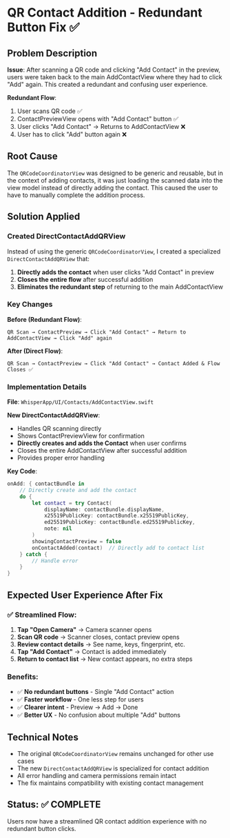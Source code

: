 # QR Contact Addition - Redundant Button Fix ✅

## Problem Description
**Issue**: After scanning a QR code and clicking "Add Contact" in the preview, users were taken back to the main AddContactView where they had to click "Add" again. This created a redundant and confusing user experience.

**Redundant Flow**:
1. User scans QR code ✅
2. ContactPreviewView opens with "Add Contact" button ✅
3. User clicks "Add Contact" → Returns to AddContactView ❌
4. User has to click "Add" button again ❌

## Root Cause
The `QRCodeCoordinatorView` was designed to be generic and reusable, but in the context of adding contacts, it was just loading the scanned data into the view model instead of directly adding the contact. This caused the user to have to manually complete the addition process.

## Solution Applied

### Created DirectContactAddQRView
Instead of using the generic `QRCodeCoordinatorView`, I created a specialized `DirectContactAddQRView` that:

1. **Directly adds the contact** when user clicks "Add Contact" in preview
2. **Closes the entire flow** after successful addition
3. **Eliminates the redundant step** of returning to the main AddContactView

### Key Changes

**Before (Redundant Flow)**:
```
QR Scan → ContactPreview → Click "Add Contact" → Return to AddContactView → Click "Add" again
```

**After (Direct Flow)**:
```
QR Scan → ContactPreview → Click "Add Contact" → Contact Added & Flow Closes ✅
```

### Implementation Details

**File**: `WhisperApp/UI/Contacts/AddContactView.swift`

**New DirectContactAddQRView**:
- Handles QR scanning directly
- Shows ContactPreviewView for confirmation
- **Directly creates and adds the Contact** when user confirms
- Closes the entire AddContactView after successful addition
- Provides proper error handling

**Key Code**:
```swift
onAdd: { contactBundle in
    // Directly create and add the contact
    do {
        let contact = try Contact(
            displayName: contactBundle.displayName,
            x25519PublicKey: contactBundle.x25519PublicKey,
            ed25519PublicKey: contactBundle.ed25519PublicKey,
            note: nil
        )
        showingContactPreview = false
        onContactAdded(contact)  // Directly add to contact list
    } catch {
        // Handle error
    }
}
```

## Expected User Experience After Fix

### ✅ Streamlined Flow:
1. **Tap "Open Camera"** → Camera scanner opens
2. **Scan QR code** → Scanner closes, contact preview opens
3. **Review contact details** → See name, keys, fingerprint, etc.
4. **Tap "Add Contact"** → Contact is added immediately
5. **Return to contact list** → New contact appears, no extra steps

### Benefits:
- ✅ **No redundant buttons** - Single "Add Contact" action
- ✅ **Faster workflow** - One less step for users
- ✅ **Clearer intent** - Preview → Add → Done
- ✅ **Better UX** - No confusion about multiple "Add" buttons

## Technical Notes
- The original `QRCodeCoordinatorView` remains unchanged for other use cases
- The new `DirectContactAddQRView` is specialized for contact addition
- All error handling and camera permissions remain intact
- The fix maintains compatibility with existing contact management

## Status: ✅ COMPLETE
Users now have a streamlined QR contact addition experience with no redundant button clicks.